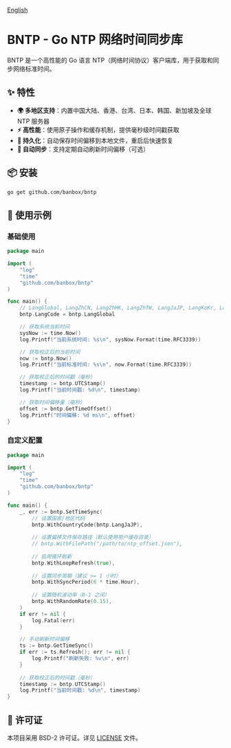 [English](./README.md)

# BNTP - Go NTP 网络时间同步库

BNTP 是一个高性能的 Go 语言 NTP（网络时间协议）客户端库，用于获取和同步网络标准时间。

## ✨ 特性

- **🌍 多地区支持**：内置中国大陆、香港、台湾、日本、韩国、新加坡及全球 NTP 服务器
- **⚡ 高性能**：使用原子操作和缓存机制，提供毫秒级时间戳获取
- **💾 持久化**：自动保存时间偏移到本地文件，重启后快速恢复
- **🔄 自动同步**：支持定期自动刷新时间偏移（可选）

## 📦 安装

```bash
go get github.com/banbox/bntp
```

## 🚀 使用示例

### 基础使用

```go
package main

import (
    "log"
    "time"
    "github.com/banbox/bntp"
)

func main() {
    // LangGlobal, LangZhCN, LangZhHK, LangZhTW, LangJaJP, LangKoKr, LangZhSg, LangNone(不启用，默认)
    bntp.LangCode = bntp.LangGlobal

    // 获取系统当前时间
    sysNow := time.Now()
    log.Printf("当前系统时间: %s\n", sysNow.Format(time.RFC3339))

    // 获取校正后的当前时间
    now := bntp.Now()
    log.Printf("当前标准时间: %s\n", now.Format(time.RFC3339))

    // 获取校正后的时间戳（毫秒）
    timestamp := bntp.UTCStamp()
    log.Printf("当前时间戳: %d\n", timestamp)

    // 获取时间偏移量（毫秒）
    offset := bntp.GetTimeOffset()
    log.Printf("时间偏移: %d ms\n", offset)
}
```

### 自定义配置

```go
package main

import (
    "log"
    "time"
    "github.com/banbox/bntp"
)

func main() {
    _, err := bntp.SetTimeSync(
        // 设置国家/地区代码
        bntp.WithCountryCode(bntp.LangJaJP),
        
        // 设置偏移文件保存路径（默认使用用户缓存目录）
        // bntp.WithFilePath("/path/to/ntp_offset.json"),
        
        // 启用循环刷新
        bntp.WithLoopRefresh(true),
        
        // 设置同步周期（建议 >= 1 小时）
        bntp.WithSyncPeriod(6 * time.Hour),
        
        // 设置随机波动率（0-1 之间）
        bntp.WithRandomRate(0.15),
    )
    if err != nil {
        log.Fatal(err)
    }

    // 手动刷新时间偏移
    ts := bntp.GetTimeSync()
    if err := ts.Refresh(); err != nil {
        log.Printf("刷新失败: %v\n", err)
    }
    
    // 获取校正后的时间戳（毫秒）
    timestamp := bntp.UTCStamp()
    log.Printf("当前时间戳: %d\n", timestamp)
}
```

## 📄 许可证

本项目采用 BSD-2 许可证。详见 [LICENSE](LICENSE) 文件。
